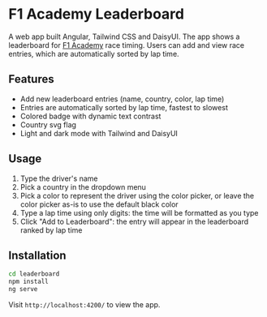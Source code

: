 # F1 Academy Leaderboard
A web app built Angular, Tailwind CSS and DaisyUI. The app shows a leaderboard for [F1 Academy](https://www.f1academy.com/Racing-Series/Calendar) race timing. Users can add and view race entries, which are automatically sorted by lap time.
## Features
 - Add new leaderboard entries (name, country, color, lap time)
 - Entries are automatically sorted by lap time, fastest to slowest
 - Colored badge with dynamic text contrast
 - Country svg flag
 - Light and dark mode with Tailwind and DaisyUI

## Usage
1. Type the driver's name
2. Pick a country in the dropdown menu
3. Pick a color to represent the driver using the color picker, or leave the color picker as-is to use the default black color
4. Type a lap time using only digits: the time will be formatted as you type
5. Click "Add to Leaderboard": the entry will appear in the leaderboard ranked by lap time

## Installation
```bash
cd leaderboard
npm install
ng serve
```
Visit `http://localhost:4200/` to view the app.